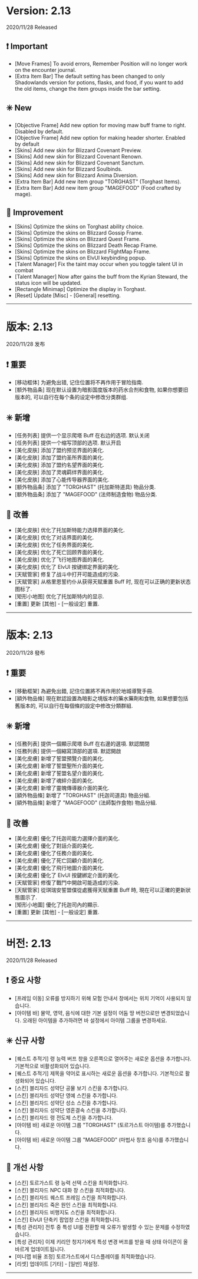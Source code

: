 # Version: 2.13
2020/11/28 Released
## ❗ Important
- [Move Frames] To avoid errors, Remember Position will no longer work on the encounter journal.
- [Extra Item Bar] The default setting has been changed to only Shadowlands version for potions, flasks, and food, if you want to add the old items, change the item groups inside the bar setting.
## ✳️ New
- [Objective Frame] Add new option for moving maw buff frame to right. Disabled by default.
- [Objective Frame] Add new option for making header shorter. Enabled by default
- [Skins] Add new skin for Blizzard Covenant Preview.
- [Skins] Add new skin for Blizzard Covenant Renown.
- [Skins] Add new skin for Blizzard Covenant Sanctum.
- [Skins] Add new skin for Blizzard Soulbinds.
- [Skins] Add new skin for Blizzard Anima Diversion.
- [Extra Item Bar] Add new item group "TORGHAST" (Torghast Items).
- [Extra Item Bar] Add new item group "MAGEFOOD" (Food crafted by mage).
## 💪 Improvement
- [Skins] Optimize the skins on Torghast ability choice.
- [Skins] Optimize the skins on Blizzard Gossip Frame.
- [Skins] Optimize the skins on Blizzard Quest Frame.
- [Skins] Optimize the skins on Blizzard Death Recap Frame.
- [Skins] Optimize the skins on Blizzard FlightMap Frame.
- [Skins] Optimize the skins on ElvUI keybinding popup.
- [Talent Manager] Fix the taint may occur when you toggle talent UI in combat
- [Talent Manager] Now after gains the buff from the Kyrian Steward, the status icon will be updated.
- [Rectangle Minimap] Optimize the display in Torghast.
- [Reset] Update [Misc] - [General] resetting.

------
# 版本: 2.13
2020/11/28 发布
## ❗ 重要
- [移动框体] 为避免出错, 记住位置将不再作用于冒险指南.
- [额外物品条] 现在默认设置为暗影国度版本的药水合剂和食物, 如果你想要旧版本的, 可以自行在每个条的设定中修改分类群组.
## ✳️ 新增
- [任务列表] 提供一个显示爬塔 Buff 在右边的选项. 默认关闭
- [任务列表] 提供一个缩写顶部的选项. 默认开启
- [美化皮肤] 添加了盟约预览界面的美化.
- [美化皮肤] 添加了盟约圣所界面的美化.
- [美化皮肤] 添加了盟约名望界面的美化.
- [美化皮肤] 添加了灵魂羁绊界面的美化.
- [美化皮肤] 添加了心能传导器界面的美化.
- [额外物品条] 添加了 "TORGHAST" (托加斯特道具) 物品分类.
- [额外物品条] 添加了 "MAGEFOOD" (法师制造食物) 物品分类.
## 💪 改善
- [美化皮肤] 优化了托加斯特能力选择界面的美化.
- [美化皮肤] 优化了对话界面的美化.
- [美化皮肤] 优化了任务界面的美化.
- [美化皮肤] 优化了死亡回顾界面的美化.
- [美化皮肤] 优化了飞行地图界面的美化.
- [美化皮肤] 优化了 ElvUI 按键绑定界面的美化.
- [天赋管家] 修复了战斗中打开可能造成的污染.
- [天赋管家] 从格里恩誓约仆从获得天赋重置 Buff 时, 现在可以正确的更新状态图标了.
- [矩形小地图] 优化了托加斯特内的显示.
- [重置] 更新 [其他] - [一般设定] 重置.

------
# 版本: 2.13
2020/11/28 發布
## ❗ 重要
- [移動框架] 為避免出錯, 記住位置將不再作用於地城導覽手冊.
- [額外物品條] 現在默認設置為暗影之境版本的藥水藥劑和食物, 如果想要包括舊版本的, 可以自行在每個條的設定中修改分類群組.
## ✳️ 新增
- [任務列表] 提供一個顯示爬塔 Buff 在右邊的選項. 默認關閉
- [任務列表] 提供一個縮寫頂部的選項. 默認開啟
- [美化皮膚] 新增了誓盟預覽介面的美化.
- [美化皮膚] 新增了誓盟聖所介面的美化.
- [美化皮膚] 新增了誓盟名望介面的美化.
- [美化皮膚] 新增了魂絆介面的美化.
- [美化皮膚] 新增了靈魄傳導器介面的美化.
- [額外物品條] 新增了 "TORGHAST" (托迦司道具) 物品分組.
- [額外物品條] 新增了 "MAGEFOOD" (法師製作食物) 物品分組.
## 💪 改善
- [美化皮膚] 優化了托迦司能力選擇介面的美化.
- [美化皮膚] 優化了對話介面的美化.
- [美化皮膚] 優化了任務介面的美化.
- [美化皮膚] 優化了死亡回顧介面的美化.
- [美化皮膚] 優化了飛行地圖介面的美化.
- [美化皮膚] 優化了 ElvUI 按鍵綁定介面的美化.
- [天賦管家] 修復了戰鬥中開啟可能造成的污染.
- [天賦管家] 從琪瑞安誓盟僕從處獲得天賦重置 Buff 時, 現在可以正確的更新狀態圖示了.
- [矩形小地圖] 優化了托迦司內的顯示.
- [重置] 更新 [其他] - [一般设定] 重置.

------
# 버전: 2.13
2020/11/28 Released
## ❗ 중요 사항
- [프레임 이동] 오류를 방지하기 위해 모험 안내서 창에서는 위치 기억이 사용되지 않습니다.
- [아이템 바] 물약, 영약, 음식에 대한 기본 설정이 어둠 땅 버전으로만 변경되었습니다. 오래된 아이템을 추가하려면 바 설정에서 아이템 그룹을 변경하세요.
## ✳️ 신규 사항
- [퀘스트 추적기] 령 능력 버프 창을 오른쪽으로 열어주는 새로운 옵션을 추가합니다. 기본적으로 비활성화되어 있습니다.
- [퀘스트 추적기] 제목을 약어로 표시하는 새로운 옵션을 추가합니다. 기본적으로 활성화되어 있습니다.
- [스킨] 블리자드 성약단 공물 보기 스킨을 추가합니다.
- [스킨] 블리자드 성약단 영예 스킨을 추가합니다.
- [스킨] 블리자드 성약단 성소 스킨을 추가합니다.
- [스킨] 블리자드 성약단 영혼결속 스킨을 추가합니다.
- [스킨] 블리자드 령 전도체 스킨을 추가합니다.
- [아이템 바] 새로운 아이템 그룹 "TORGHAST" (토르가스트 아이템)를 추가했습니다.
- [아이템 바] 새로운 아이템 그룹 "MAGEFOOD" (마법사 창조 음식)를 추가했습니다.
## 💪 개선 사항
- [스킨] 토르가스트 령 능력 선택 스킨을 최적화합니다.
- [스킨] 블리자드 NPC 대화 창 스킨을 최적화합니다.
- [스킨] 블리자드 퀘스트 프레임 스킨을 최적화합니다.
- [스킨] 블리자드 죽은 원인 스킨을 최적화합니다.
- [스킨] 블리자드 비행지도 스킨을 최적화합니다.
- [스킨] ElvUI 단축키 팝업창 스킨을 최적화합니다.
- [특성 관리자] 전투 중 특성 UI를 전환할 때 오류가 발생할 수 있는 문제를 수정하였습니다.
- [특성 관리자] 이제 키리안 청지기에게 특성 변경 버프를 받을 때 상태 아이콘이 올바르게 업데이트됩니다.
- [미니맵 비율 조정] 토르가스트에서 디스플레이를 최적화했습니다.
- [리셋] 업데이트 [기타] - [일반] 재설정.

------
